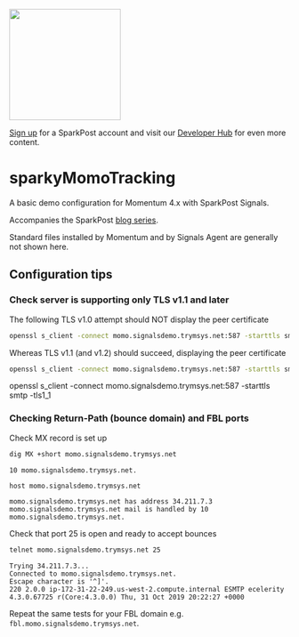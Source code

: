 <a href="https://www.sparkpost.com"><img src="https://www.sparkpost.com/sites/default/files/attachments/SparkPost_Logo_2-Color_Gray-Orange_RGB.svg" width="200px"/></a>

[Sign up](https://app.sparkpost.com/join?plan=free-0817?src=Social%20Media&sfdcid=70160000000pqBb&pc=GitHubSignUp&utm_source=github&utm_medium=social-media&utm_campaign=github&utm_content=sign-up) for a SparkPost account and visit our [Developer Hub](https://developers.sparkpost.com) for even more content.

# sparkyMomoTracking

A basic demo configuration for Momentum 4.x with SparkPost Signals.

Accompanies the SparkPost [blog series](https://www.sparkpost.com/blog/deploy-sparkpost-signals-for-on-premises-part-1/).

Standard files installed by Momentum and by Signals Agent are generally not shown here.

## Configuration tips

### Check server is supporting only TLS v1.1 and later

The following TLS v1.0 attempt should NOT display the peer certificate
```bash
openssl s_client -connect momo.signalsdemo.trymsys.net:587 -starttls smtp -tls1
```

Whereas TLS v1.1 (and v1.2) should succeed, displaying the peer certificate

```bash
openssl s_client -connect momo.signalsdemo.trymsys.net:587 -starttls smtp -tls1_1
```

openssl s_client -connect momo.signalsdemo.trymsys.net:587 -starttls smtp -tls1_1

### Checking Return-Path (bounce domain) and FBL ports

Check MX record is set up
```bash
dig MX +short momo.signalsdemo.trymsys.net
```
```
10 momo.signalsdemo.trymsys.net.
```

```bash
host momo.signalsdemo.trymsys.net
```
```
momo.signalsdemo.trymsys.net has address 34.211.7.3
momo.signalsdemo.trymsys.net mail is handled by 10 momo.signalsdemo.trymsys.net.
```

Check that port 25 is open and ready to accept bounces
```bash
telnet momo.signalsdemo.trymsys.net 25
```

```
Trying 34.211.7.3...
Connected to momo.signalsdemo.trymsys.net.
Escape character is '^]'.
220 2.0.0 ip-172-31-22-249.us-west-2.compute.internal ESMTP ecelerity 4.3.0.67725 r(Core:4.3.0.0) Thu, 31 Oct 2019 20:22:27 +0000
```

Repeat the same tests for your FBL domain e.g. `fbl.momo.signalsdemo.trymsys.net`.
